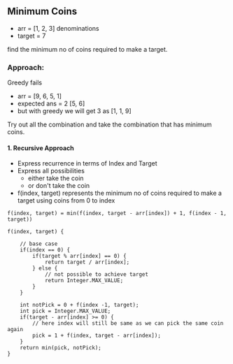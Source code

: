 ## Minimum Coins

* arr = [1, 2, 3] denominations
* target = 7

find the minimum no of coins required to make a target.

### Approach:

Greedy fails

* arr = [9, 6, 5, 1]
* expected ans = 2 [5, 6]
* but with greedy we will get 3 as [1, 1, 9]

Try out all the combination and take the combination that has minimum coins.

#### 1. Recursive Approach

* Express recurrence in terms of Index and Target
* Express all possibilities
    * either take the coin
    * or don't take the coin
* f(index, target) represents the minimum no of coins required to make a target using coins from 0 to index

```
f(index, target) = min(f(index, target - arr[index]) + 1, f(index - 1, target))

f(index, target) {

    // base case
    if(index == 0) {
        if(target % arr[index] == 0) {
            return target / arr[index];
        } else {
            // not possible to achieve target
            return Integer.MAX_VALUE;
        }
    }

    int notPick = 0 + f(index -1, target);
    int pick = Integer.MAX_VALUE;
    if(target - arr[index] >= 0) {
        // here index will still be same as we can pick the same coin again
        pick = 1 + f(index, target - arr[index]);
    }
    return min(pick, notPick);
}
```

